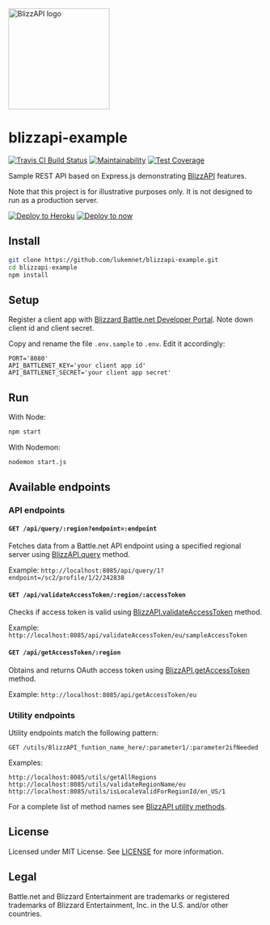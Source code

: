 <img src="https://raw.githubusercontent.com/lukemnet/blizzapi-docs/master/docs/.vuepress/public/logo.png" alt="BlizzAPI logo" width="200" height="200">

# blizzapi-example

[![Travis CI Build Status](https://travis-ci.org/lukemnet/blizzapi-example.svg?branch=master)](https://travis-ci.org/lukemnet/blizzapi-example)
[![Maintainability](https://api.codeclimate.com/v1/badges/088ec8ed788ec238a671/maintainability)](https://codeclimate.com/github/lukemnet/blizzapi-example/maintainability)
[![Test Coverage](https://api.codeclimate.com/v1/badges/088ec8ed788ec238a671/test_coverage)](https://codeclimate.com/github/lukemnet/blizzapi-example/test_coverage)


Sample REST API based on Express.js demonstrating [BlizzAPI](https://github.com/lukemnet/blizzapi) features.

Note that this project is for illustrative purposes only. It is not designed to run as a production server.

[![Deploy to Heroku](https://www.herokucdn.com/deploy/button.svg)](https://heroku.com/deploy)
[![Deploy to now](https://deploy.now.sh/static/button.svg)](https://deploy.now.sh/?repo=https://github.com/lukemnet/blizzapi-example&env=API_BATTLENET_KEY&env=API_BATTLENET_SECRET)

## Install

```bash
git clone https://github.com/lukemnet/blizzapi-example.git
cd blizzapi-example
npm install
```

## Setup

Register a client app with [Blizzard Battle.net Developer Portal](https://develop.battle.net/access/clients). Note down client id and client secret.

Copy and rename the file ``.env.sample`` to ``.env``. Edit it accordingly:

```
PORT='8080'
API_BATTLENET_KEY='your client app id'
API_BATTLENET_SECRET='your client app secret'
```

## Run

With Node:

```bash
npm start
```

With Nodemon:

```bash
nodemon start.js
```

## Available endpoints

### API endpoints

#### ``GET /api/query/:region?endpoint=:endpoint``

Fetches data from a Battle.net API endpoint using a specified regional server using [BlizzAPI.query](https://blizzapi.lukem.net/docs/usage/query.html) method.

Example: ``http://localhost:8085/api/query/1?endpoint=/sc2/profile/1/2/242838``

#### ``GET /api/validateAccessToken/:region/:accessToken``

Checks if access token is valid using [BlizzAPI.validateAccessToken](https://blizzapi.lukem.net/docs/usage/validating-access-token.html) method.

Example: ``http://localhost:8085/api/validateAccessToken/eu/sampleAccessToken``

#### ``GET /api/getAccessToken/:region``

Obtains and returns OAuth access token using [BlizzAPI.getAccessToken](https://blizzapi.lukem.net/docs/usage/getting-access-token.html) method.

Example: ``http://localhost:8085/api/getAccessToken/eu``

### Utility endpoints

Utility endpoints match the following pattern:

```
GET /utils/BlizzAPI_funtion_name_here/:parameter1/:parameter2ifNeeded
```

Examples:

```
http://localhost:8085/utils/getAllRegions
http://localhost:8085/utils/validateRegionName/eu
http://localhost:8085/utils/isLocaleValidForRegionId/en_US/1
```

For a complete list of method names see [BlizzAPI utility methods](https://blizzapi.lukem.net/docs/utils/). 

## License

Licensed under MIT License. See [LICENSE](https://github.com/lukemnet/blizzapi-example/blob/master/LICENSE) for more information.

## Legal

Battle.net and Blizzard Entertainment are trademarks or registered trademarks of Blizzard Entertainment, Inc. in the U.S. and/or other countries.
